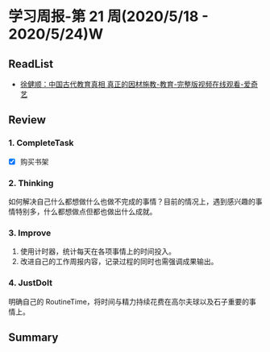 # 学习周报-第 21 周(2020/5/18 - 2020/5/24)W

>

## ReadList

- [徐健顺：中国古代教育真相 真正的因材施教-教育-完整版视频在线观看-爱奇艺](https://www.iqiyi.com/w_19ru037j5d.html?weixin_platform=friend)

## Review

### 1. CompleteTask

- [x] 购买书架

### 2. Thinking

如何解决自己什么都想做什么也做不完成的事情？目前的情况上，遇到感兴趣的事情特别多，什么都想做点但都也做出什么成就。

### 3. Improve

1. 使用计时器，统计每天在各项事情上的时间投入。
2. 改进自己的工作周报内容，记录过程的同时也需强调成果输出。

### 4. JustDoIt

明确自己的 RoutineTime，将时间与精力持续花费在高尔夫球以及石子重要的事情上。

## Summary
